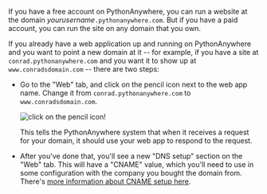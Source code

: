 
<!--
.. title: Using a new domain for existing webapp
.. slug: UsingANewDomainForExistingWebApp
.. date: 2015-05-13 14:35:28 UTC+01:00
.. tags:
.. category:
.. link:
.. description:
.. type: text
-->

If you have a free account on PythonAnywhere, you can run a website at the
domain *yourusername*`.pythonanywhere.com`.  But if you have a paid account,
you can run the site on any domain that you own.

If you already have a web application up and running on PythonAnywhere and you
want to point a new domain at it -- for example, if you have a site at
`conrad.pythonanywhere.com` and you want it to show up at `www.conradsdomain.com` --
there are two steps:

 * Go to the "Web" tab, and click on the pencil icon next to the web app name.
   Change it from `conrad.pythonanywhere.com` to `www.conradsdomain.com`.

   ![click on the pencil icon!](/rename_webapp.jpg)

   This tells the PythonAnywhere system that when it receives a request for
   your domain, it should use your web app to respond to the request.

 * After you've done that, you'll see a new "DNS setup" section on the "Web"
   tab.  This will have a "CNAME" value, which you'll need to use in some
   configuration with the company you bought the domain from.  There's
   [more information about CNAME setup here](/pages/OwnDomains#configuring-the-domain-at-the-domain-registrar).
